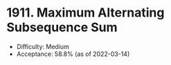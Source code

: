 # 1911. Maximum Alternating Subsequence Sum
- Difficulty: Medium
- Acceptance: 58.8% (as of 2022-03-14)
